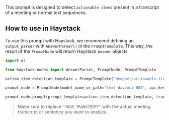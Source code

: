 
This prompt is designed to detect `actionable items` present in a transcript of a meeting or normal text sequences. 
## How to use in Haystack
To use this prompt with Haystack, we recommend defining an `output_parser` with `AnswerParser()` in the `PromptTemplate`. This way, the result of the `PromptNode` will return Haystack `Answer` objects

```python
import os

from haystack.nodes import AnswerParser, PromptNode, PromptTemplate

action_item_detection_template = PromptTemplate("deepset/actionable-item-detection")

prompt_node = PromptNode(model_name_or_path="text-davinci-003", api_key=os.environ.get("OPENAI_API_KEY"))

prompt_node.prompt(prompt_template=action_item_detection_template, transcript="YOUR_TRANSCRIPT")
```

> Make sure to replace `"YOUR_TRANSCRIPT"` with the actual meeting transcript or sentence you want to analyze.